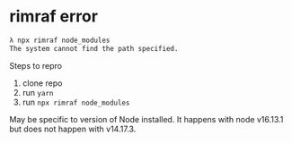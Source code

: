 # rimraf error

```txt
λ npx rimraf node_modules
The system cannot find the path specified.
```

Steps to repro

1. clone repo
1. run `yarn`
1. run `npx rimraf node_modules`

May be specific to version of Node installed. It happens with node v16.13.1 but does not happen with v14.17.3.
